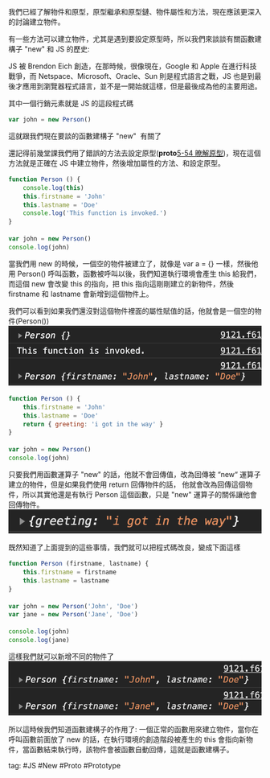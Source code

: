 我們已經了解物件和原型，原型繼承和原型鏈、物件屬性和方法，現在應該更深入的討論建立物件。

有一些方法可以建立物件，尤其是遇到要設定原型時，所以我們來談談有關函數建構子 "new" 和 JS 的歷史:

JS 被 Brendon Eich 創造，在那時候，很像現在，Google 和 Apple 在進行科技戰爭，而 Netspace、Microsoft、Oracle、Sun 則是程式語言之戰，JS 也是到最後才應用到瀏覽器程式語言，並不是一開始就這樣，但是最後成為他的主要用途。

其中一個行銷元素就是 JS 的這段程式碼
```js
var john = new Person()
```

這就跟我們現在要談的函數建構子 "new"  有關了

還記得前幾堂課我們用了錯誤的方法去設定原型(__proto__[5-54 暸解原型](5-54%20暸解原型.md))，現在這個方法就是正確在 JS 中建立物件，然後增加屬性的方法、和設定原型。
```js
function Person () {
	console.log(this)
	this.firstname = 'John'
	this.lastname = 'Doe'
	console.log('This function is invoked.')
}

var john = new Person()
console.log(john)
```

當我們用 new 的時候，一個空的物件被建立了，就像是 var a = {} 一樣，然後他用 Person() 呼叫函數，函數被呼叫以後，我們知道執行環境會產生 this 給我們，而這個 new 會改變 this 的指向，把 this 指向這剛剛建立的新物件，然後 firstname 和 lastname 會新增到這個物件上。

我們可以看到如果我們還沒對這個物件裡面的屬性賦值的話，他就會是一個空的物件(Person())    
![](./photo/Pasted%20image%2020221104131150.png)

```js
function Person () {
	this.firstname = 'John'
	this.lastname = 'Doe'
	return { greeting: 'i got in the way' }
}

var john = new Person()
console.log(john)
```

只要我們用函數運算子 "new" 的話，他就不會回傳值，改為回傳被 “new“ 運算子建立的物件，但是如果我們使用 return 回傳物件的話， 他就會改為回傳這個物件，所以其實他還是有執行 Person 這個函數，只是 "new" 運算子的關係讓他會回傳物件。
![](./photo/Pasted%20image%2020221104131255.png)

既然知道了上面提到的這些事情，我們就可以把程式碼改良，變成下面這樣
```js
function Person (firstname, lastname) {
	this.firstname = firstname
	this.lastname = lastname
}

var john = new Person('John', 'Doe')
var jane = new Person('Jane', 'Doe')

console.log(john)
console.log(jane)
```
這樣我們就可以新增不同的物件了    
![](./photo/Pasted%20image%2020221104172245.png)

所以這時候我們知道函數建構子的作用了: 
一個正常的函數用來建立物件，當你在呼叫函數前面放了 new 的話，在執行環境的創造階段被產生的 this 會指向新物件，當函數結束執行時，該物件會被函數自動回傳，這就是函數建構子。

tag: #JS #New #Proto #Prototype 